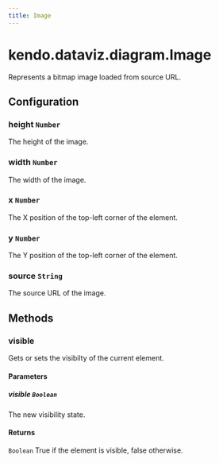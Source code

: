 ```yaml
---
title: Image
---
```


# kendo.dataviz.diagram.Image

Represents a bitmap image loaded from source URL.

## Configuration

### height `Number`

The height of the image.

### width `Number`

The width of the image.

### x `Number`

The X position of the top-left corner of the element.

### y `Number`

The Y position of the top-left corner of the element.

### source `String`

The source URL of the image.

## Methods

### visible

Gets or sets the visibilty of the current element.

#### Parameters

##### visible `Boolean`

The new visibility state.

#### Returns

`Boolean` True if the element is visible, false otherwise.
